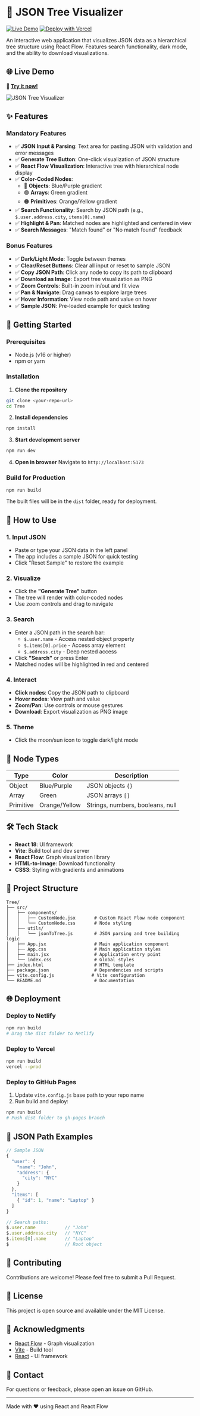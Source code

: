 # 🌳 JSON Tree Visualizer

[![Live Demo](https://img.shields.io/badge/demo-live-success?style=for-the-badge)](https://json-tree-visualizer-6r1f2pfpp-subhashs-projects-940ade2b.vercel.app)
[![Deploy with Vercel](https://img.shields.io/badge/Deploy-Vercel-black?style=for-the-badge&logo=vercel)](https://vercel.com/new/clone?repository-url=https://github.com/YOUR_USERNAME/json-tree-visualizer)

An interactive web application that visualizes JSON data as a hierarchical tree structure using React Flow. Features search functionality, dark mode, and the ability to download visualizations.

## 🌐 Live Demo

**🔗 [Try it now!](https://json-tree-visualizer-6r1f2pfpp-subhashs-projects-940ade2b.vercel.app)**

![JSON Tree Visualizer](screenshot.png)

## ✨ Features

### Mandatory Features
- ✅ **JSON Input & Parsing**: Text area for pasting JSON with validation and error messages
- ✅ **Generate Tree Button**: One-click visualization of JSON structure
- ✅ **React Flow Visualization**: Interactive tree with hierarchical node display
- ✅ **Color-Coded Nodes**:
  - 🔵 **Objects**: Blue/Purple gradient
  - 🟢 **Arrays**: Green gradient
  - 🟠 **Primitives**: Orange/Yellow gradient
- ✅ **Search Functionality**: Search by JSON path (e.g., `$.user.address.city`, `items[0].name`)
- ✅ **Highlight & Pan**: Matched nodes are highlighted and centered in view
- ✅ **Search Messages**: "Match found" or "No match found" feedback

### Bonus Features
- ✅ **Dark/Light Mode**: Toggle between themes
- ✅ **Clear/Reset Buttons**: Clear all input or reset to sample JSON
- ✅ **Copy JSON Path**: Click any node to copy its path to clipboard
- ✅ **Download as Image**: Export tree visualization as PNG
- ✅ **Zoom Controls**: Built-in zoom in/out and fit view
- ✅ **Pan & Navigate**: Drag canvas to explore large trees
- ✅ **Hover Information**: View node path and value on hover
- ✅ **Sample JSON**: Pre-loaded example for quick testing

## 🚀 Getting Started

### Prerequisites
- Node.js (v16 or higher)
- npm or yarn

### Installation

1. **Clone the repository**
```bash
git clone <your-repo-url>
cd Tree
```

2. **Install dependencies**
```bash
npm install
```

3. **Start development server**
```bash
npm run dev
```

4. **Open in browser**
Navigate to `http://localhost:5173`

### Build for Production

```bash
npm run build
```

The built files will be in the `dist` folder, ready for deployment.

## 📖 How to Use

### 1. Input JSON
- Paste or type your JSON data in the left panel
- The app includes a sample JSON for quick testing
- Click "Reset Sample" to restore the example

### 2. Visualize
- Click the **"Generate Tree"** button
- The tree will render with color-coded nodes
- Use zoom controls and drag to navigate

### 3. Search
- Enter a JSON path in the search bar:
  - `$.user.name` - Access nested object property
  - `$.items[0].price` - Access array element
  - `$.address.city` - Deep nested access
- Click **"Search"** or press Enter
- Matched nodes will be highlighted in red and centered

### 4. Interact
- **Click nodes**: Copy the JSON path to clipboard
- **Hover nodes**: View path and value
- **Zoom/Pan**: Use controls or mouse gestures
- **Download**: Export visualization as PNG image

### 5. Theme
- Click the moon/sun icon to toggle dark/light mode

## 🎨 Node Types

| Type | Color | Description |
|------|-------|-------------|
| Object | Blue/Purple | JSON objects `{}` |
| Array | Green | JSON arrays `[]` |
| Primitive | Orange/Yellow | Strings, numbers, booleans, null |

## 🛠 Tech Stack

- **React 18**: UI framework
- **Vite**: Build tool and dev server
- **React Flow**: Graph visualization library
- **HTML-to-Image**: Download functionality
- **CSS3**: Styling with gradients and animations

## 📂 Project Structure

```
Tree/
├── src/
│   ├── components/
│   │   ├── CustomNode.jsx       # Custom React Flow node component
│   │   └── CustomNode.css       # Node styling
│   ├── utils/
│   │   └── jsonToTree.js        # JSON parsing and tree building logic
│   ├── App.jsx                  # Main application component
│   ├── App.css                  # Main application styles
│   ├── main.jsx                 # Application entry point
│   └── index.css                # Global styles
├── index.html                   # HTML template
├── package.json                 # Dependencies and scripts
├── vite.config.js              # Vite configuration
└── README.md                    # Documentation
```

## 🌐 Deployment

### Deploy to Netlify
```bash
npm run build
# Drag the dist folder to Netlify
```

### Deploy to Vercel
```bash
npm run build
vercel --prod
```

### Deploy to GitHub Pages
1. Update `vite.config.js` base path to your repo name
2. Run build and deploy:
```bash
npm run build
# Push dist folder to gh-pages branch
```

## 🎯 JSON Path Examples

```javascript
// Sample JSON
{
  "user": {
    "name": "John",
    "address": {
      "city": "NYC"
    }
  },
  "items": [
    { "id": 1, "name": "Laptop" }
  ]
}

// Search paths:
$.user.name           // "John"
$.user.address.city   // "NYC"
$.items[0].name       // "Laptop"
$                     // Root object
```

## 🤝 Contributing

Contributions are welcome! Please feel free to submit a Pull Request.

## 📝 License

This project is open source and available under the MIT License.

## 🙏 Acknowledgments

- [React Flow](https://reactflow.dev/) - Graph visualization
- [Vite](https://vitejs.dev/) - Build tool
- [React](https://react.dev/) - UI framework

## 📧 Contact

For questions or feedback, please open an issue on GitHub.

---

Made with ❤️ using React and React Flow
